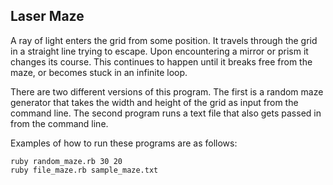 ## Laser Maze

A ray of light enters the grid from some position. It travels through the grid in a straight line trying to escape.
Upon encountering a mirror or prism it changes its course. This continues to happen until it breaks free from the maze, or becomes stuck in an infinite loop.

There are two different versions of this program. The first is a random maze generator that takes the width and height of the grid as input from the command line.
The second program runs a text file that also gets passed in from the command line.

Examples of how to run these programs are as follows:

```
ruby random_maze.rb 30 20
ruby file_maze.rb sample_maze.txt
```
